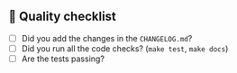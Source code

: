 ## :vertical_traffic_light: Quality checklist

- [ ] Did you add the changes in the `CHANGELOG.md`?
- [ ] Did you run all the code checks? (`make test`, `make docs`)
- [ ] Are the tests passing?
